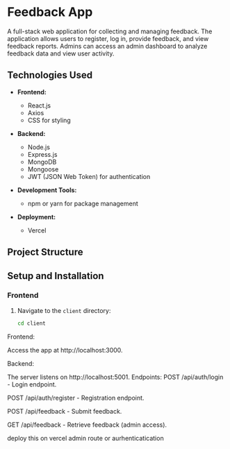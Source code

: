# Feedback App

A full-stack web application for collecting and managing feedback. The application allows users to register, log in, provide feedback, and view feedback reports. Admins can access an admin dashboard to analyze feedback data and view user activity.

## Technologies Used

- **Frontend:**
  - React.js
  - Axios
  - CSS for styling

- **Backend:**
  - Node.js
  - Express.js
  - MongoDB
  - Mongoose
  - JWT (JSON Web Token) for authentication

- **Development Tools:**
  - npm or yarn for package management
    

- **Deployment:**
  - Vercel 

## Project Structure


## Setup and Installation

### Frontend

1. Navigate to the `client` directory:
   ```bash
   cd client
Frontend:

Access the app at http://localhost:3000.

Backend:

The server listens on http://localhost:5001.
Endpoints:
POST /api/auth/login - Login endpoint.

POST /api/auth/register - Registration endpoint.

POST /api/feedback - Submit feedback.

GET /api/feedback - Retrieve feedback (admin access).

deploy this on vercel 
admin route or aurhenticatication
